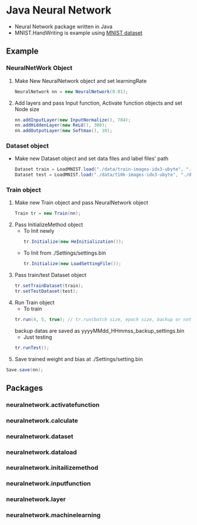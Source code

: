 # Java Neural Network
* Neural Network package written in Java
* MNIST.HandWriting is example using [MNIST dataset](http://yann.lecun.com/exdb/mnist/)
 
## Example
### NeuralNetWork Object
1. Make New NeuralNetwork object and set learningRate
    ```java
    NeuralNetwork nn = new NeuralNetwork(0.01);
    ```

2. Add layers and pass Input function, Activate function objects and set Node size
    ```java
    nn.addInputLayer(new InputNormalize(), 784);
    nn.addHiddenLayer(new ReLU(), 300);
    nn.addOutputLayer(new Softmax(), 10);
    ``` 
   
### Dataset object
* Make new Dataset object and set data files and label files' path 
    ```java
    Dataset train = LoadMNIST.load("./data/train-images-idx3-ubyte", "./data/train-labels-idx1-ubyte");
    Dataset test = LoadMNIST.load("./data/t10k-images-idx3-ubyte", "./data/t10k-labels-idx1-ubyte");
    ```
### Train object
1. Make new Train object and pass NeuralNetwork object 
    ```java
    Train tr = new Train(nn);
    ```
2. Pass InitializeMethod object
    * To Init newly
        ```java
        tr.Initialize(new HeInitialization());
      ```
    * To Init from ./Settings/settings.bin
        ```java
        tr.Initialize(new LoadSettingFile());
        ```
3. Pass train/test Dataset object
    ```java
   tr.setTrainDataset(train);
   tr.setTestDataset(test);
    ```
4. Run Train object
    * To train
    ```java
    tr.run(4, 5, true); // tr.run(batch size, epoch size, backup or not) 
    ```
   backup datas are saved as yyyyMMdd_HHmmss_backup_settings.bin
    * Just testing
    ```java
    tr.runTest();
    ```
5. Save trained weight and bias at ./Settings/setting.bin
```java
Save.save(nn);
```

## Packages
### neuralnetwork.activatefunction
### neuralnetwork.calculate
### neuralnetwork.dataset
### neuralnetwork.dataload
### neuralnetwork.initailizemethod
### neuralnetwork.inputfunction
### neuralnetwork.layer
### neuralnetwork.machinelearning